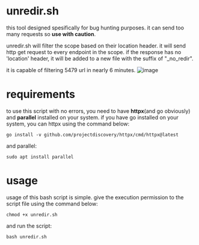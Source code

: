 # unredir.sh
this tool designed spesifically for bug hunting purposes. it can send too many requests so **use with caution**.

unredir.sh will filter the scope based on their location header. it will send http get request to every endpoint in the scope. if the response has no 'location' header, it will be added to a new file with the suffix of "_no_redir".

it is capable of filtering 5479 url in nearly 6 minutes.
![image](https://github.com/user-attachments/assets/930cef0d-ffbc-437b-8717-c452a5b7662a)

# requirements
to use this script with no errors, you need to have **httpx**(and go obviously) and **parallel** installed on your system. if you have go installed on your system, you can httpx using the command below:
```
go install -v github.com/projectdiscovery/httpx/cmd/httpx@latest
```
and parallel:
```
sudo apt install parallel
```
# usage
usage of this bash script is simple. give the execution permission to the script file using the command below:
```
chmod +x unredir.sh
```
and run the script:
```
bash unredir.sh
```
